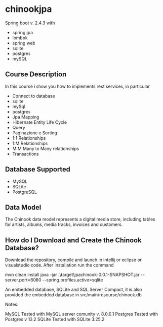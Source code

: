 # chinookjpa

Spring boot v. 2.4.3 with 

- spring jpa
- lombok
- spring web
- sqlite
- postgres
- mySQL

## Course Description

In this course i show you how to implements rest services, in particular

- Connect to database 
-   sqlite
-   mySql
-   postgres
- Jpa Mapping
- Hibernate Entity Life Cycle
- Query
- Paginazione e Sorting
- 1:1 Relationships
- 1:M Relationships
- M:M Many to Many relationships
- Transactions

## Database Supported

- MySQL
- SQLite
- PostgreSQL

## Data Model
The Chinook data model represents a digital media store, including tables for artists, albums, media tracks, invoices and customers.

## How do I Download and Create the Chinook Database?
Download the repository, compile and launch in intellij or eclipse or visualstudio code.
After installation run the command

mvn clean install
java -jar .\target\jpachinook-0.0.1-SNAPSHOT.jar --server.port=8080 --spring.profiles.active=sqlite

An embedded database, SQLite and SQL Server Compact, it is also provided the embedded database in src/main/resourse/chinook.db

Notes:

MySQL
Tested with MySQL server comunity v. 8.0.0.1
Postgres
Tested with Postgres v 13.2
SQLite
Tested with SQLite 3.25.2
